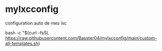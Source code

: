 # mylxcconfig
configuration auto de mes lxc

<sh> bash -c "$(curl -fsSL https://raw.githubusercontent.com/Basster04/mylxcconfig/main/custom-all-templates.sh) </sh>
